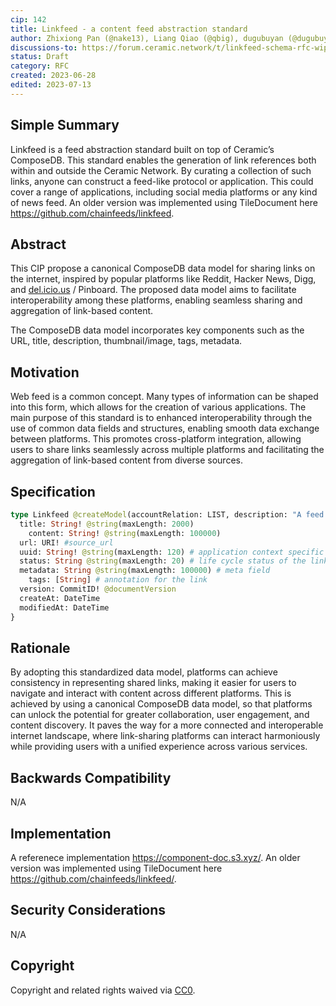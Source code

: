 ```yaml
---
cip: 142
title: Linkfeed - a content feed abstraction standard
author: Zhixiong Pan (@nake13), Liang Qiao (@qbig), dugubuyan (@dugubuyan), Alex Wu (@Alex_bitxia)
discussions-to: https://forum.ceramic.network/t/linkfeed-schema-rfc-wip/1199
status: Draft
category: RFC
created: 2023-06-28
edited: 2023-07-13
---
```


<!--PROPOSE A NEW CIP-->

<!--NOTE: 
You can leave these HTML comments in your CIP and delete the visible text guides, they will not appear and may be helpful to refer to if you edit your CIP again.-->

<!-- STEPS TO SUBMIT A CIP:
1. Complete the header above.
2. Fill in as much content as is appropriate for the status of your CIP.-->

<!--ADDITIONAL INSTRUCTIONS FOR HEADER SECTION ABOVE-->

<!--[title]: Give your issue a concise, descriptive title prefixed by either its *type* for standards CIPs or its category for other CIPs. (i.e. Core: Protocol Upgrade, Meta: Define CIP Process, etc.).-->

<!--[category]: Here is a description of category terms.
- `Core`: an CIP that affects the core protocol.
- `Networking`: an CIP thst affects the networking layer (i.e. libp2p or syncing).
- `Interface`: an CIP that affects the Ceramic API or provider interface.
- `RFC`: an CIP that proposes an implementation standard (i.e. doctypes, document configurations, or document schemas).
- `Meta`: an CIP that affects the governance process for CIPs.-->

<!--[requires]: A list of CIP(s) that this CIP depends on. *Optional.-->

<!--[replaces]: A list of CIP(s) that this CIP replaces. *Optional.-->

## Simple Summary
<!--Provide a simplified and layman-accessible explanation of the CIP.-->
Linkfeed is a feed abstraction standard built on top of Ceramic’s ComposeDB. This standard enables the generation of link references both within and outside the Ceramic Network. By curating a collection of such links, anyone can construct a feed-like protocol or application. This could cover a range of applications, including social media platforms or any kind of news feed.
An older version was implemented using TileDocument here https://github.com/chainfeeds/linkfeed.

## Abstract
<!--A short (~200 word) description of the technical issue being addressed.-->
This CIP propose a canonical ComposeDB data model for sharing links on the internet, inspired by popular platforms like Reddit, Hacker News, Digg, and [del.icio.us](http://del.icio.us/) / Pinboard. The proposed data model aims to facilitate interoperability among these platforms, enabling seamless sharing and aggregation of link-based content.

The ComposeDB data model incorporates key components such as the URL, title, description, thumbnail/image, tags, metadata.

## Motivation
<!--Motivation is critical for CIPs that want to change the Ceramic protocol. It should clearly explain why the existing protocol specification is inadequate to address the problem that the CIP solves. CIP submissions without sufficient motivation may be rejected outright.-->
Web feed is a common concept. Many types of information can be shaped into this form, which allows for the creation of various applications. The main purpose of this standard is to enhanced interoperability through the use of common data fields and structures, enabling smooth data exchange between platforms. This promotes cross-platform integration, allowing users to share links seamlessly across multiple platforms and facilitating the aggregation of link-based content from diverse sources.


## Specification
<!--The technical specification should describe the syntax and semantics of any new feature.-->
```graphql
type Linkfeed @createModel(accountRelation: LIST, description: "A feed abstraction standard.") {
  title: String! @string(maxLength: 2000) 
	content: String! @string(maxLength: 100000)
  url: URI! #source_url
  uuid: String! @string(maxLength: 120) # application context specific UUID
  status: String @string(maxLength: 20) # life cycle status of the link, eg. pending, published
  metadata: String @string(maxLength: 100000) # meta field
	tags: [String] # annotation for the link
  version: CommitID! @documentVersion
  createAt: DateTime
  modifiedAt: DateTime
}
```

## Rationale
<!--The rationale fleshes out the specification by describing what motivated the design and why particular design decisions were made. It should describe alternate designs that were considered and related work, e.g. how the feature is supported in other languages. The rationale may also provide evidence of consensus within the community, and should discuss important objections or concerns raised during discussion.-->
By adopting this standardized data model, platforms can achieve consistency in representing shared links, making it easier for users to navigate and interact with content across different platforms. This is achieved by using a canonical ComposeDB data model, so that platforms can unlock the potential for greater collaboration, user engagement, and content discovery. It paves the way for a more connected and interoperable internet landscape, where link-sharing platforms can interact harmoniously while providing users with a unified experience across various services.


## Backwards Compatibility
<!--All CIPs that introduce backwards incompatibilities must include a section describing these incompatibilities and their severity. The CIP must explain how the author proposes to deal with these incompatibilities. CIP submissions without a sufficient backwards compatibility section may be rejected outright.-->
N/A


## Implementation
<!--The implementations must be completed before any CIP is given status "Final", but it need not be completed before the CIP is accepted.-->
A referenece implementation https://component-doc.s3.xyz/.
An older version was implemented using TileDocument here https://github.com/chainfeeds/linkfeed/.


## Security Considerations
<!--All CIPs must contain a section that discusses the security implications/considerations relevant to the proposed change. Include information that might be important for security discussions, surfaces risks and can be used throughout the life cycle of the proposal. E.g. include security-relevant design decisions, concerns, important discussions, implementation-specific guidance and pitfalls, an outline of threats and risks and how they are being addressed. CIP submissions missing the "Security Considerations" section will be rejected. An CIP cannot proceed to status "Final" without a Security Considerations discussion deemed sufficient by the reviewers.-->
N/A


## Copyright
Copyright and related rights waived via [CC0](https://creativecommons.org/publicdomain/zero/1.0/).

